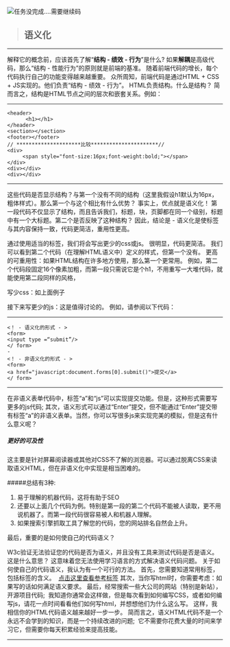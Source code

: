 ![任务没完成....需要继续码](http://upload-images.jianshu.io/upload_images/4007920-fb7cb9f22f8067e3.jpeg?imageMogr2/auto-orient/strip%7CimageView2/2/w/1240)

> ## 语义化

----

解释它的概念前，应该首先了解“**结构 - 绩效 - 行为**”是什么?
如果**解耦**是高级代码，那么“结构 - 性能行为”的原则就是前端的基准。
随着前端代码的增长，每个代码执行自己的功能变得越来越重要。
众所周知，前端代码是通过HTML + CSS + JS实现的。他们负责“结构 - 绩效 - 行为”。
HTML负责结构。什么是结构？
简而言之，结构是HTML节点之间的层次和嵌套关系。例如：

----
```
<header>
      <h1></h1>
</header>
<section></section>
<footer></footer>
// *********************比较**********************//
<div>
     <span style="font-size:16px;font-weight:bold;"></span>
</div>
<div></div>
<div></div>
```

----
这些代码是否显示结构？与第一个没有不同的结构（这里我假设h1默认为16px，粗体样式）。那么第一个与这个相比有什么优势？
 事实上，优点就是语义化！
第一段代码不仅显示了结构，而且告诉我们，标题，块，页脚都在同一个级别，标题中有一个大标题。第二个是否反映了这种结构？
因此，结论是 - 语义化是使标签与其内容保持一致，代码更简洁，重用性更高。

通过使用适当的标签，我们将会写出更少的css或js。
很明显，代码更简洁。
我们可以看到第二个代码（在理解HTML语义中）定义的样式，但第一个没有。
更高的可重用性：如果HTML结构在许多地方使用，那么第一个更常用。
例如，第二个代码段固定16个像素加粗，而第一段只需说它是个h1，不用重写一大堆代码，就能使用第二段同样的风格，

写少css：如上面例子

接下来写更少的js：这是值得讨论的。
例如，请参阅以下代码：

----
```
<！ - 语义化的形式 - > 
<form> 
<input type =“submit”/> 
</ form>
-
<！ - 非语义化的形式 - > 
<form> 
<a href="javascript:document.forms[0].submit()">提交</a> 
</ form>
```

----
在非语义表单代码中，标签“a”和“js”可以实现提交功能。但是，这种形式需要写更多的js代码; 其次，语义形式可以通过“Enter”提交，但不能通过“Enter”提交带有标签“a”的非语义表单。当然，你可以写很多js来实现完美的模拟，但是这有什么意义呢？

##### 更好的可及性
这主要是针对屏幕阅读器或其他对CSS不了解的浏览器。可以通过脱离CSS来读取语义HTML，但在非语义化中实现是相当困难的。

#####总结有3种:
1. 易于理解的机器代码，这将有助于SEO
2. 还要以上面几个代码为例。特别是第一段的第二个代码不能被人读取，更不用说机器了。而第一段代码很容易被人和机器人理解。
3. 如果搜索引擎抓取工具了解您的代码，您的网站排名自然会上升。




最后，重要的是如何使自己的代码语义？

W3c验证无法验证您的代码是否为语义，并且没有工具来测试代码是否是语义。
这是什么意思？
这意味着您无法使用学习语言的方式解决语义代码问题。
关于如何使自己的代码语义，我认为有一个可行的方法。
首先，您需要知道常用标签，包括标签的含义。 
[点击这里查看参考标签](http://www.w3school.com.cn/tags/html_ref_byfunc.asp)
其次，当你写html时，你需要考虑：如果写的话如何满足语义要求。
最后，经常搜索一些大公司的网站（特别是新站），开源项目代码; 
我知道你通常会这样做，但是每次看到如何编写CSS，或者如何编写js，请花一点时间看看他们如何写html，并想想他们为什么这么写。
这样，我相信你的HTML代码语义越来越好一步一步。
简而言之，语义HTML代码不是一个永远不会学到的知识，而是一个持续改进的问题; 
它不需要你花费大量的时间来学习它，但需要你每天积累经验来提高技能。

----
